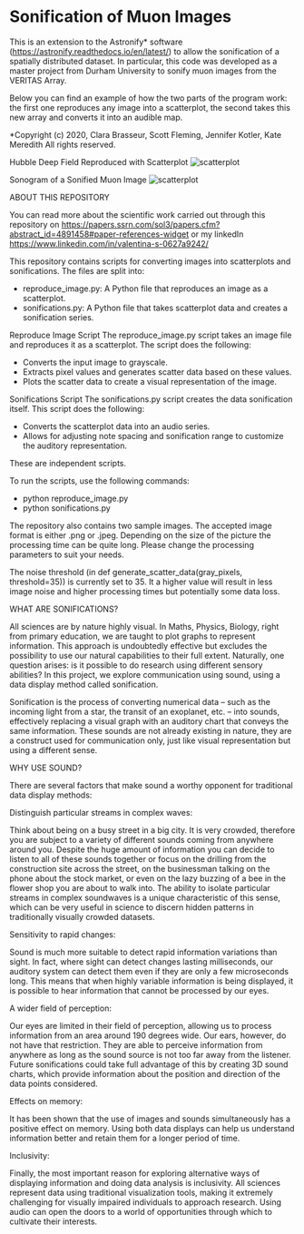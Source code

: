 # Sonification of Muon Images
This is an extension to the Astronify* software (https://astronify.readthedocs.io/en/latest/) to allow the sonification of a spatially distributed dataset. In particular, this code was developed as a master project from Durham University to sonify muon images from the VERITAS Array. 

Below you can find an example of how the two parts of the program work: the first one reproduces any image into a scatterplot, the second takes this new array and converts it into an audible map.

*Copyright (c) 2020, Clara Brasseur, Scott Fleming, Jennifer Kotler, Kate Meredith All rights reserved.

Hubble Deep Field Reproduced with Scatterplot
![scatterplot](https://user-images.githubusercontent.com/124456367/219119184-79512fcf-3a87-433d-a4b8-f44fa02bfb0a.png)

Sonogram of a Sonified Muon Image 
![scatterplot](https://user-images.githubusercontent.com/124456367/219119146-1c6934f1-8680-4a2f-98e5-94b563e82737.png)








ABOUT THIS REPOSITORY 


You can read more about the scientific work carried out through this repository on https://papers.ssrn.com/sol3/papers.cfm?abstract_id=4891458#paper-references-widget or my linkedIn https://www.linkedin.com/in/valentina-s-0627a9242/


This repository contains scripts for converting images into scatterplots and sonifications. The files are split into:

- reproduce_image.py: A Python file that reproduces an image as a scatterplot.
- sonifications.py: A Python file that takes scatterplot data and creates a sonification series.

Reproduce Image Script
  The reproduce_image.py script takes an image file and reproduces it as a scatterplot. The script does the following:

  - Converts the input image to grayscale.
  - Extracts pixel values and generates scatter data based on these values.
  - Plots the scatter data to create a visual representation of the image.

Sonifications Script
  The sonifications.py script creates the data sonification itself. This script does the following:

  - Converts the scatterplot data into an audio series.
  - Allows for adjusting note spacing and sonification range to customize the auditory representation.

These are independent scripts.

To run the scripts, use the following commands:
- python reproduce_image.py
- python sonifications.py

The repository also contains two sample images. The accepted image format is either .png or .jpeg.
Depending on the size of the picture the processing time can be quite long. 
Please change the processing parameters to suit your needs. 


The noise threshold (in def generate_scatter_data(gray_pixels, threshold=35)) is currently set to 35. It a higher value will result in less image noise and higher processing times but potentially some data loss. 








WHAT ARE SONIFICATIONS?

  All sciences are by nature highly visual. In Maths, Physics, Biology, right from primary education, we are taught to plot graphs to represent information. This approach is undoubtedly effective but excludes the possibility to use our natural capabilities to their full extent. Naturally, one question arises: is it possible to do research using different sensory abilities?
In this project, we explore communication using sound, using a data display method called sonification.

  Sonification is the process of converting numerical data – such as the incoming light from a star, the transit of an exoplanet, etc. – into sounds, effectively replacing a visual graph with an auditory chart that conveys the same information.
These sounds are not already existing in nature, they are a construct used for communication only, just like visual representation but using a different sense.

WHY USE SOUND?

There are several factors that make sound a worthy opponent for traditional data display methods:

  Distinguish particular streams in complex waves:
  
Think about being on a busy street in a big city. It is very crowded, therefore you are subject to a variety of different sounds coming from anywhere around you. Despite the huge amount of information you can decide to listen to all of these sounds together or focus on the drilling from the construction site across the street, on the businessman talking on the phone about the stock market, or even on the lazy buzzing of a bee in the flower shop you are about to walk into.
The ability to isolate particular streams in complex soundwaves is a unique characteristic of this sense, which can be very useful in science to discern hidden patterns in traditionally visually crowded datasets.

  Sensitivity to rapid changes:
  
Sound is much more suitable to detect rapid information variations than sight. In fact, where sight can detect changes lasting milliseconds, our auditory system can detect them even if they are only a few microseconds long. This means that when highly variable information is being displayed, it is possible to hear information that cannot be processed by our eyes.

  A wider field of perception:

Our eyes are limited in their field of perception, allowing us to process information from an area around 190 degrees wide. Our ears, however, do not have that restriction. They are able to perceive information from anywhere as long as the sound source is not too far away from the listener. Future sonifications could take full advantage of this by creating 3D sound charts, which provide information about the position and direction of the data points considered.

  Effects on memory:

It has been shown that the use of images and sounds simultaneously has a positive effect on memory. Using both data displays can help us understand information better and retain them for a longer period of time.

  Inclusivity:
  
Finally, the most important reason for exploring alternative ways of displaying information and doing data analysis is inclusivity. All sciences represent data using traditional visualization tools, making it extremely challenging for visually impaired individuals to approach research. Using audio can open the doors to a world of opportunities through which to cultivate their interests.
